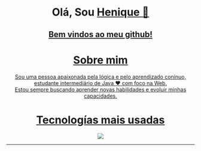 <h1 align="center"> Olá, Sou <a href="https://github.com/Ghostface-Dev">Henique 👋</h1>
  <h2 align="center">
    Bem vindos ao meu github! <br>
  </h2>

<h1 align = "center"> Sobre mim </h1>
  <p align="center">
    Sou uma pessoa apaixonada pela lógica e pelo aprendizado conínuo, estudante intermediário de Java ❤️ com foco na Web. <br>
    Estou sempre buscando aprender novas habilidades e evoluir minhas capacidades.
  </p>

<h1 align = "center">Tecnologías mais usadas</h1>
  <div align="center">
    <img src="https://github-readme-stats.vercel.app/api/top-langs/?username=Ghostface-Dev&theme=tokyonight">
  </div>
<hr>
